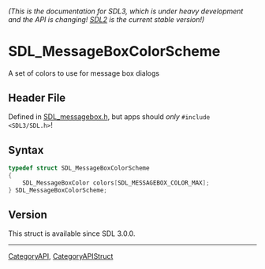 ###### (This is the documentation for SDL3, which is under heavy development and the API is changing! [SDL2](https://wiki.libsdl.org/SDL2/) is the current stable version!)
# SDL_MessageBoxColorScheme

A set of colors to use for message box dialogs

## Header File

Defined in [SDL_messagebox.h](https://github.com/libsdl-org/SDL/blob/main/include/SDL3/SDL_messagebox.h), but apps should _only_ `#include <SDL3/SDL.h>`!

## Syntax

```c
typedef struct SDL_MessageBoxColorScheme
{
    SDL_MessageBoxColor colors[SDL_MESSAGEBOX_COLOR_MAX];
} SDL_MessageBoxColorScheme;
```

## Version

This struct is available since SDL 3.0.0.

----
[CategoryAPI](CategoryAPI), [CategoryAPIStruct](CategoryAPIStruct)

